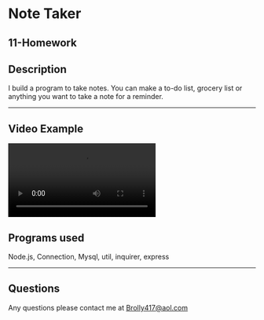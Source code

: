 # Note Taker



11-Homework
--- 


## Description
I build a program to take notes. You can make a to-do list, grocery list or anything you want to take a note for a reminder. 

---

## Video Example

![video example](./video-example/NOTETAKER.mp4)


## Programs used
Node.js, Connection, Mysql, util,  inquirer, express

---

## Questions
Any questions please contact me at Brolly417@aol.com